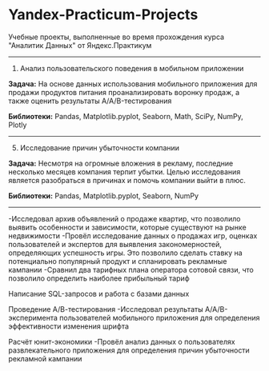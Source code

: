 # Yandex-Practicum-Projects
Учебные проекты, выполненные во время прохождения курса "Аналитик Данных" от Яндекс.Практикум
***

1. Анализ пользовательского поведения в мобильном приложении

**Задача:**
На основе данных использования мобильного приложения для продажи продуктов питания проанализировать воронку продаж, а также оценить результаты A/A/B-тестирования

**Библиотеки:** Pandas, Matplotlib.pyplot, Seaborn, Math, SciPy, NumPy, Plotly
***

5. Исследование причин убыточности компании
   
**Задача:**
Несмотря на огромные вложения в рекламу, последние несколько месяцев компания терпит убытки. Целью исследования является разобраться в причинах и помочь компании выйти в плюс.

**Библиотеки:** Pandas, Matplotlib.pyplot, Seaborn, NumPy
***


-Исследовал архив объявлений о продаже квартир, что позволило выявить особенности и зависимости, которые существуют на рынке недвижимости
-Провёл исследование данных о продажах игр, оценках пользователей и экспертов для выявления закономерностей, определяющих успешность игры. Это позволило сделать ставку на потенциально популярный продукт и спланировать рекламные кампании
-Сравнил два тарифных плана оператора сотовой связи, что позволило определить наиболее прибыльный тариф

Написание SQL-запросов и работа с базами данных

Проведение А/В-тестирования
-Исследовал результаты A/A/B-эксперимента пользователей мобильного приложения для определения эффективности изменения шрифта

Расчёт юнит-экономики
-Провёл анализ данных о пользователях развлекательного приложения для определения причин убыточности рекламной кампании



